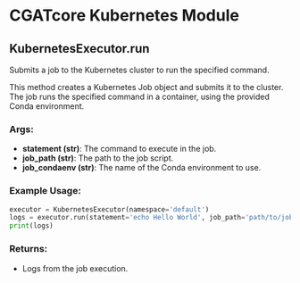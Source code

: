 # CGATcore Kubernetes Module

## KubernetesExecutor.run

Submits a job to the Kubernetes cluster to run the specified command.

This method creates a Kubernetes Job object and submits it to the cluster. The job runs the specified command in a container, using the provided Conda environment.

### Args:
- **statement (str)**: The command to execute in the job.
- **job_path (str)**: The path to the job script.
- **job_condaenv (str)**: The name of the Conda environment to use.

### Example Usage:
```python
executor = KubernetesExecutor(namespace='default')
logs = executor.run(statement='echo Hello World', job_path='path/to/job/script', job_condaenv='my_conda_env')
print(logs)
```

### Returns:
- Logs from the job execution.
